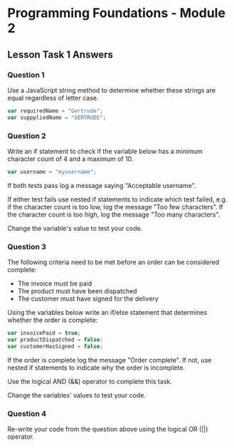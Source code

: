 # Programming Foundations - Module 2

## Lesson Task 1 Answers

### Question 1

Use a JavaScript string method to determine whether these strings are equal regardless of letter case.

```js
var requiredName = "Gertrude";
var supppliedName = "GERTRUDE";
```

### Question 2

Write an if statement to check if the variable below has a minimum character count of 4 and a maximum of 10.

```js
var username = "myusername";
```

If both tests pass log a message saying "Acceptable username".

If either test fails use nested if statements to indicate which test failed, e.g. if the character count is too low, log the message "Too few characters". If the character count is too high, log the message "Too many characters".

Change the variable's value to test your code.

### Question 3

The following criteria need to be met before an order can be considered complete:

-   The invoice must be paid
-   The product must have been dispatched
-   The customer must have signed for the delivery

Using the variables below write an if/else statement that determines whether the order is complete:

```js
var invoicePaid = true;
var productDispatched = false;
var customerHasSigned = false;
```

If the order is complete log the message "Order complete". If not, use nested if statements to indicate why the order is incomplete.

Use the logical AND (&&) operator to complete this task.

Change the variables' values to test your code.

### Question 4

Re-write your code from the question above using the logical OR (||) operator.
